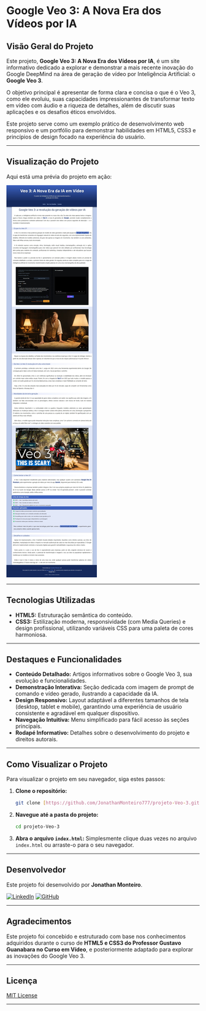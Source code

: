 # Google Veo 3: A Nova Era dos Vídeos por IA

## Visão Geral do Projeto

Este projeto, **Google Veo 3: A Nova Era dos Vídeos por IA**, é um site informativo dedicado a explorar e demonstrar a mais recente inovação do Google DeepMind na área de geração de vídeo por Inteligência Artificial: o **Google Veo 3**.

O objetivo principal é apresentar de forma clara e concisa o que é o Veo 3, como ele evoluiu, suas capacidades impressionantes de transformar texto em vídeo com áudio e a riqueza de detalhes, além de discutir suas aplicações e os desafios éticos envolvidos.

Este projeto serve como um exemplo prático de desenvolvimento web responsivo e um portfólio para demonstrar habilidades em HTML5, CSS3 e princípios de design focado na experiência do usuário.

---

## Visualização do Projeto
Aqui está uma prévia do projeto em ação:

![Captura de tela da página principal do projeto Google Veo 3](assets/imagens/preview.jpeg)


---

## Tecnologias Utilizadas

* **HTML5:** Estruturação semântica do conteúdo.
* **CSS3:** Estilização moderna, responsividade (com Media Queries) e design profissional, utilizando variáveis CSS para uma paleta de cores harmoniosa.

---

## Destaques e Funcionalidades

* **Conteúdo Detalhado:** Artigos informativos sobre o Google Veo 3, sua evolução e funcionalidades.
* **Demonstração Interativa:** Seção dedicada com imagem de prompt de comando e vídeo gerado, ilustrando a capacidade da IA.
* **Design Responsivo:** Layout adaptável a diferentes tamanhos de tela (desktop, tablet e mobile), garantindo uma experiência de usuário consistente e agradável em qualquer dispositivo.
* **Navegação Intuitiva:** Menu simplificado para fácil acesso às seções principais.
* **Rodapé Informativo:** Detalhes sobre o desenvolvimento do projeto e direitos autorais.

---

## Como Visualizar o Projeto

Para visualizar o projeto em seu navegador, siga estes passos:

1.  **Clone o repositório:**
    ```bash
    git clone [https://github.com/JonathanMonteiro777/projeto-Veo-3.git](https://github.com/JonathanMonteiro777/projeto-Veo-3.git)
    ```
2.  **Navegue até a pasta do projeto:**
    ```bash
    cd projeto-Veo-3
    ```
3.  **Abra o arquivo `index.html`:** Simplesmente clique duas vezes no arquivo `index.html` ou arraste-o para o seu navegador.

---

## Desenvolvedor

Este projeto foi desenvolvido por **Jonathan Monteiro**.

[![LinkedIn](https://img.shields.io/badge/LinkedIn-0077B5?style=for-the-badge&logo=linkedin&logoColor=white)](https://www.linkedin.com/in/jonathan-lucas-34684a1a4/)
[![GitHub](https://img.shields.io/badge/GitHub-100000?style=for-the-badge&logo=github&logoColor=white)](https://github.com/JonathanMonteiro777)

---

## Agradecimentos

Este projeto foi concebido e estruturado com base nos conhecimentos adquiridos durante o curso de **HTML5 e CSS3 do Professor Gustavo Guanabara no Curso em Vídeo**, e posteriormente adaptado para explorar as inovações do Google Veo 3.

---

## Licença

[MIT License](https://opensource.org/licenses/MIT)

---